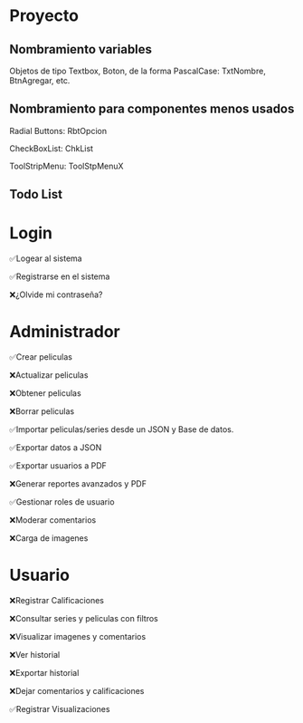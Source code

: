 # Proyecto

## Nombramiento variables

Objetos de tipo Textbox, Boton, de la forma PascalCase: TxtNombre, BtnAgregar, etc.

## Nombramiento para componentes menos usados

Radial Buttons: RbtOpcion

CheckBoxList: ChkList

ToolStripMenu: ToolStpMenuX

## Todo List

# Login

✅Logear al sistema

✅Registrarse en el sistema

❌¿Olvide mi contraseña?

# Administrador

✅Crear peliculas

❌Actualizar peliculas

❌Obtener peliculas

❌Borrar peliculas

✅Importar peliculas/series desde un JSON y Base de datos.

✅Exportar datos a JSON

✅Exportar usuarios a PDF

❌Generar reportes avanzados y PDF

✅Gestionar roles de usuario

❌Moderar comentarios

❌Carga de imagenes

# Usuario
❌Registrar Calificaciones

❌Consultar series y peliculas con filtros

❌Visualizar imagenes y comentarios

❌Ver historial

❌Exportar historial

❌Dejar comentarios y calificaciones

✅Registrar Visualizaciones
